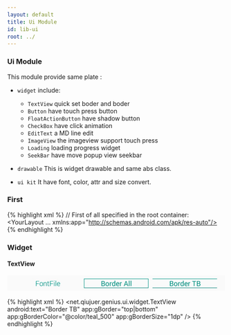 ```yaml
---
layout: default
title: Ui Module
id: lib-ui
root: ../
---
```


### Ui Module

This module provide same plate :

* `widget` include:

    * `TextView` quick set boder and boder
    * `Button` have touch press button
    * `FloatActionButton` have shadow button
    * `CheckBox` have click animation
    * `EditText` a MD line edit    
    * `ImageView` the imageview support touch press
    * `Loading` loading progress widget
    * `SeekBar` have move popup view seekbar
    
* `drawable` This is widget drawable and same abs class.
* `ui kit` It have font, color, attr and size convert.


### First 

{% highlight xml %}
// First of all specified in the root container:
<YourLayout
    ...
    xmlns:app="http://schemas.android.com/apk/res-auto"/>
{% endhighlight %}


### Widget 

#### TextView 

![Img](../assets/images/textview.png)

{% highlight xml %}
<net.qiujuer.genius.ui.widget.TextView
    android:text="Border TB"
    app:gBorder="top|bottom"
    app:gBorderColor="@color/teal_500"
    app:gBorderSize="1dp" />
{% endhighlight %}